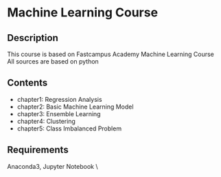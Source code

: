 # **Machine Learning Course**
## Description
This course is based on Fastcampus Academy Machine Learning Course  
All sources are based on python 

## Contents
- chapter1: Regression Analysis
- chapter2: Basic Machine Learning Model
- chapter3: Ensemble Learning
- chapter4: Clustering
- chapter5: Class Imbalanced Problem

## Requirements
Anaconda3, Jupyter Notebook
\




